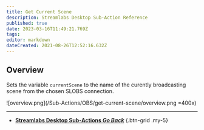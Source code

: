 ```yaml
---
title: Get Current Scene
description: Streamlabs Desktop Sub-Action Reference
published: true
date: 2023-03-16T11:49:21.769Z
tags: 
editor: markdown
dateCreated: 2021-08-26T12:52:16.632Z
---
```


## Overview
Sets the variable `currentScene` to the name of the curently broadcasting scene from the chosen SLOBS connection.

![overview.png](/Sub-Actions/OBS/get-current-scene/overview.png =400x)

---

- [<i class="mdi mdi-chevron-left"></i> **Streamlabs Desktop Sub-Actions *Go Back***](/Sub-Actions/Streamlabs-Desktop)
{.btn-grid .my-5}